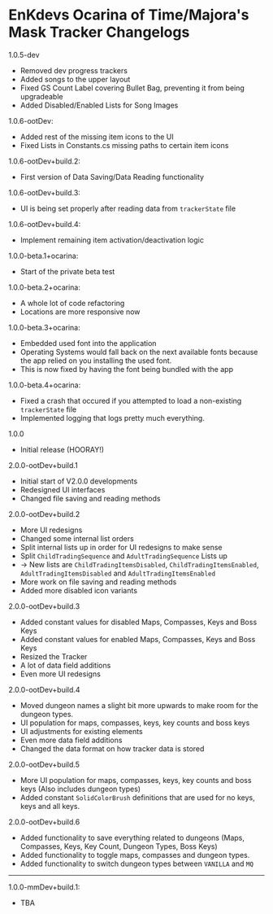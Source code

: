 # EnKdevs Ocarina of Time/Majora's Mask Tracker Changelogs


1.0.5-dev
- Removed dev progress trackers
- Added songs to the upper layout
- Fixed GS Count Label covering Bullet Bag, preventing it from being upgradeable
- Added Disabled/Enabled Lists for Song Images

1.0.6-ootDev:
- Added rest of the missing item icons to the UI
- Fixed Lists in Constants.cs missing paths to certain item icons

1.0.6-ootDev+build.2:
- First version of Data Saving/Data Reading functionality

1.0.6-ootDev+build.3:
- UI is being set properly after reading data from `trackerState` file

1.0.6-ootDev+build.4:
- Implement remaining item activation/deactivation logic

1.0.0-beta.1+ocarina:
- Start of the private beta test

1.0.0-beta.2+ocarina:
- A whole lot of code refactoring
- Locations are more responsive now

1.0.0-beta.3+ocarina:
- Embedded used font into the application
- Operating Systems would fall back on the next available fonts because the app relied on you installing the used font.
- This is now fixed by having the font being bundled with the app

1.0.0-beta.4+ocarina:
- Fixed a crash that occured if you attempted to load a non-existing `trackerState` file
- Implemented logging that logs pretty much everything.

1.0.0
- Initial release (HOORAY!)

2.0.0-ootDev+build.1
- Initial start of V2.0.0 developments
- Redesigned UI interfaces
- Changed file saving and reading methods

2.0.0-ootDev+build.2
- More UI redesigns
- Changed some internal list orders
- Split internal lists up in order for UI redesigns to make sense
- Split `ChildTradingSequence` and `AdultTradingSequence` Lists up
- -> New lists are `ChildTradingItemsDisabled`, `ChildTradingItemsEnabled`, `AdultTradingItemsDisabled` and `AdultTradingItemsEnabled`
- More work on file saving and reading methods
- Added more disabled icon variants

2.0.0-ootDev+build.3
- Added constant values for disabled Maps, Compasses, Keys and Boss Keys
- Added constant values for enabled Maps, Compasses, Keys and Boss Keys
- Resized the Tracker
- A lot of data field additions
- Even more UI redesigns

2.0.0-ootDev+build.4
- Moved dungeon names a slight bit more upwards to make room for the dungeon types.
- UI population for maps, compasses, keys, key counts and boss keys
- UI adjustments for existing elements
- Even more data field additions
- Changed the data format on how tracker data is stored

2.0.0-ootDev+build.5
- More UI population for maps, compasses, keys, key counts and boss keys (Also includes dungeon types)
- Added constant `SolidColorBrush` definitions that are used for no keys, keys and all keys.

2.0.0-ootDev+build.6
- Added functionality to save everything related to dungeons (Maps, Compasses, Keys, Key Count, Dungeon Types, Boss Keys)
- Added functionality to toggle maps, compasses and dungeon types.
- Added functionality to switch dungeon types between `VANILLA` and `MQ`

---

1.0.0-mmDev+build.1:
- TBA
